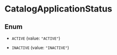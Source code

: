 

# CatalogApplicationStatus

## Enum


* `ACTIVE` (value: `"ACTIVE"`)

* `INACTIVE` (value: `"INACTIVE"`)



